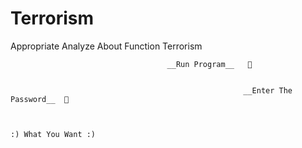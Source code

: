 # Terrorism
Appropriate Analyze About Function Terrorism

                                       __Run Program__   👀


                                                        __Enter The Password__  👀


                                                                                        :) What You Want :) 
